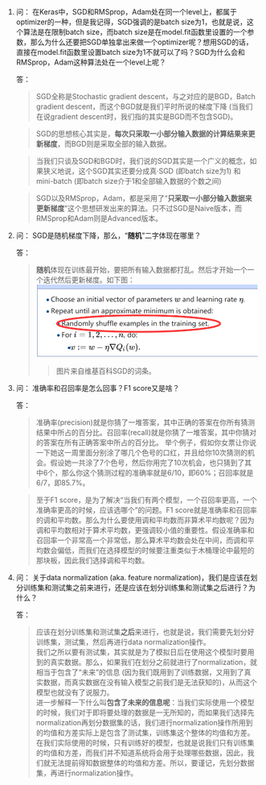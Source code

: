 1. 问：
   在Keras中，SGD和RMSprop，Adam处在同一个level上，都属于optimizer的一种，但是我记得，SGD强调的是batch size为1，也就是说，这个算法是在限制batch size，而batch size是在model.fit函数里设置的一个参数，那么为什么还要把SGD单独拿出来做一个optimizer呢？想用SGD的话，直接在model.fit函数里设置batch size为1不就可以了吗？SGD为什么会和RMSprop，Adam这种算法处在一个level上呢？

   答：
   > SGD全称是Stochastic gradient descent，与之对应的是BGD，Batch gradient descent，而这个BGD就是我们平时所说的梯度下降 (当我们在说gradient descent时，我们指的其实是BGD而不包含SGD)。

   > SGD的思想核心其实是，**每次只采取一小部分输入数据的计算结果来更新梯度**，而BGD则是采取全部的输入数据。

   > 当我们只谈及SGD和BGD时，我们说的SGD其实是一个广义的概念，如果狭义地说，这个SGD其实还要分成真·SGD (即batch size为1) 和 mini-batch (即batch size介于1和全部输入数据的个数之间)

   > SGD以及RMSprop，Adam，都是采用了“**只采取一小部分输入数据来更新梯度**”这个思想研发出来的算法。只不过SGD是Naive版本，而RMSprop和Adam则是Advanced版本。

2. 问：
   SGD是随机梯度下降，那么，“**随机**”二字体现在哪里？

   答：
   > **随机**体现在训练最开始，要把所有输入数据都打乱。然后才开始一个一个迭代然后更新梯度。如下图：
   ![](/Miscellaneous/SGD.png)
   >>图片来自维基百科SGD的词条。

3. 问：
   准确率和召回率是怎么回事？F1 score又是啥？

   答：
   > 准确率(precision)就是你猜了一堆答案，其中正确的答案在你所有猜测结果中所占的百分比。召回率(recall)就是你猜了一堆答案，其中你猜对的答案在所有正确答案中所占的百分比。
   > 举个例子，假如你女票让你说一下她这一周里面分别涂了哪几个色号的口红，并且给你10次猜测的机会。假设她一共涂了7个色号，然后你用完了10次机会，也只猜到了其中6个，那么你这个猜测过程的准确率就是6/10，即60%；召回率就是6/7，即85.7%。

   > 至于F1 score，是为了解决“当我们有两个模型，一个召回率更高，一个准确率更高的时候，应该选哪个”的问题。F1 score就是准确率和召回率的调和平均数。那么为什么要使用调和平均数而非算术平均数呢？因为调和平均数相对于算术平均数，更强调较小值的重要性。假设准确率和召回率一个非常高一个非常低，那么算术平均数会处在中间，而调和平均数会偏低，而我们在选择模型的时候要注重类似于木桶理论中最短的那块板，因此我们选择调和平均数。

4. 问：
   关于data normalization (aka. feature normalization)，我们是应该在划分训练集和测试集之前来进行，还是应该在划分训练集和测试集之后进行？为什么？

   答：
   > 应该在划分训练集和测试集**之后**来进行，也就是说，我们需要先划分好训练集，测试集，然后再进行data normalization操作。  
   > 我们之所以要有测试集，其实就是为了模拟日后在使用这个模型时要用到的真实数据。那么，如果我们在划分之前就进行了normalization，就相当于包含了“未来”的信息 (因为我们既用到了训练数据，又用到了真实数据，而真实数据在没有输入模型之前我们是无法获知的)，从而这个模型也就没有了说服力。  
   > 进一步解释一下什么叫**包含了未来的信息呢**：当我们实际使用一个模型的时候，我们对于即将要处理的数据是一无所知的，而如果我们选择先normalization再划分数据集的话，我们进行normalization操作所用到的均值和方差实际上是包含了测试集，训练集这个整体的均值和方差。在我们实际使用的时候，只有训练好的模型，也就是说我们只有训练集的均值和方差，而我们并不知道系统将会用于处理哪些数据，因此，我们就无法提前得知数据整体的均值和方差。所以，要谨记，先划分数据集，再进行normalization操作。
